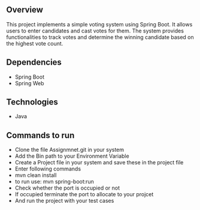 ## Overview
This project implements a simple voting system using Spring Boot. It allows users to enter candidates and cast votes for them. The system provides functionalities to track votes and determine the winning candidate based on the highest vote count.
## Dependencies
- Spring Boot
- Spring Web
## Technologies
- Java
## Commands to run
- Clone the file Assignmnet.git in your system
- Add the Bin path to your Environment Variable
- Create a Project file in your system and save these in the project file
- Enter following commands
- mvn clean install
- to run  use: mvn spring-boot:run
- Check whether the port is occupied or not
- If occupied terminate the port to allocate to your projcet
- And run the project with your test cases
